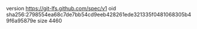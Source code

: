 version https://git-lfs.github.com/spec/v1
oid sha256:2798554ea68c7de7bb54cd9eeb428261ede321335f0481068305b49f6a95879e
size 4460
